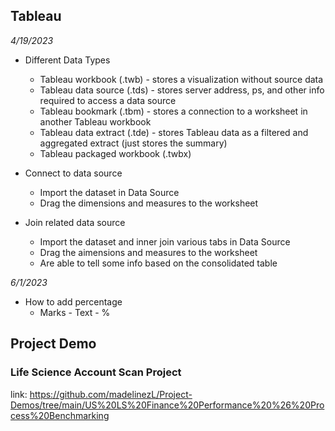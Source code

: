 ## Tableau
*4/19/2023* <br>
* Different Data Types <br>
  - Tableau workbook (.twb) - stores a visualization without source data <br>
  - Tableau data source (.tds) - stores server address, ps, and other info required to access a data source <br>
  - Tableau bookmark (.tbm) - stores a connection to a worksheet in another Tableau workbook <br>
  - Tableau data extract (.tde) - stores Tableau data as a filtered and aggregated extract (just stores the summary) <br>
  - Tableau packaged workbook (.twbx) <br>

* Connect to data source
  - Import the dataset in Data Source
  - Drag the dimensions and measures to the worksheet

* Join related data source
  - Import the dataset and inner join various tabs in Data Source
  - Drag the aimensions and measures to the worksheet
  - Are able to tell some info based on the consolidated table

*6/1/2023* <br>
* How to add percentage
  - Marks - Text - %

## Project Demo
### Life Science Account Scan Project <br>
link: https://github.com/madelinezL/Project-Demos/tree/main/US%20LS%20Finance%20Performance%20%26%20Process%20Benchmarking
